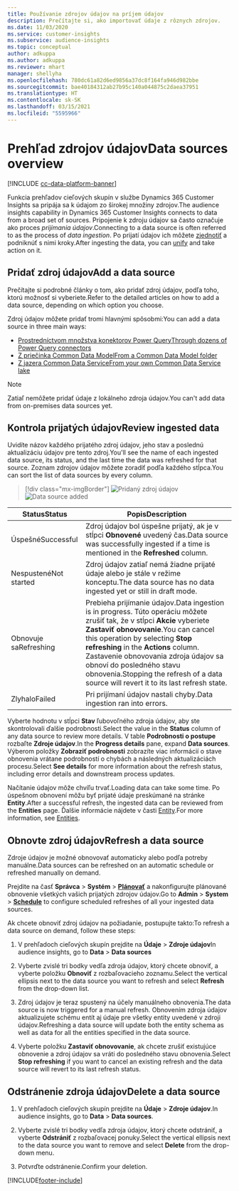 ```yaml
---
title: Používanie zdrojov údajov na príjem údajov
description: Prečítajte si, ako importovať údaje z rôznych zdrojov.
ms.date: 11/03/2020
ms.service: customer-insights
ms.subservice: audience-insights
ms.topic: conceptual
author: adkuppa
ms.author: adkuppa
ms.reviewer: mhart
manager: shellyha
ms.openlocfilehash: 780dc61a82d6ed9856a37dc8f164fa946d982bbe
ms.sourcegitcommit: bae40184312ab27b95c140a044875c2daea37951
ms.translationtype: HT
ms.contentlocale: sk-SK
ms.lasthandoff: 03/15/2021
ms.locfileid: "5595966"
---
```

# <a name="data-sources-overview"></a><span data-ttu-id="c33f7-103">Prehľad zdrojov údajov</span><span class="sxs-lookup"><span data-stu-id="c33f7-103">Data sources overview</span></span>

[!INCLUDE [cc-data-platform-banner](../includes/cc-data-platform-banner.md)]

<span data-ttu-id="c33f7-104">Funkcia prehľadov cieľových skupín v službe Dynamics 365 Customer Insights sa pripája sa k údajom zo širokej množiny zdrojov.</span><span class="sxs-lookup"><span data-stu-id="c33f7-104">The audience insights capability in Dynamics 365 Customer Insights connects to data from a broad set of sources.</span></span> <span data-ttu-id="c33f7-105">Pripojenie k zdroju údajov sa často označuje ako proces *prijímania údajov*.</span><span class="sxs-lookup"><span data-stu-id="c33f7-105">Connecting to a data source is often referred to as the process of *data ingestion*.</span></span> <span data-ttu-id="c33f7-106">Po prijatí údajov ich môžete [zjednotiť](data-unification.md) a podniknúť s nimi kroky.</span><span class="sxs-lookup"><span data-stu-id="c33f7-106">After ingesting the data, you can [unify](data-unification.md) and take action on it.</span></span>

## <a name="add-a-data-source"></a><span data-ttu-id="c33f7-107">Pridať zdroj údajov</span><span class="sxs-lookup"><span data-stu-id="c33f7-107">Add a data source</span></span>

<span data-ttu-id="c33f7-108">Prečítajte si podrobné články o tom, ako pridať zdroj údajov, podľa toho, ktorú možnosť si vyberiete.</span><span class="sxs-lookup"><span data-stu-id="c33f7-108">Refer to the detailed articles on how to add a data source, depending on which option you choose.</span></span>

<span data-ttu-id="c33f7-109">Zdroj údajov môžete pridať tromi hlavnými spôsobmi:</span><span class="sxs-lookup"><span data-stu-id="c33f7-109">You can add a data source in three main ways:</span></span>

- [<span data-ttu-id="c33f7-110">Prostredníctvom množstva konektorov Power Query</span><span class="sxs-lookup"><span data-stu-id="c33f7-110">Through dozens of Power Query connectors</span></span>](connect-power-query.md)
- [<span data-ttu-id="c33f7-111">Z priečinka Common Data Model</span><span class="sxs-lookup"><span data-stu-id="c33f7-111">From a Common Data Model folder</span></span>](connect-common-data-model.md)
- [<span data-ttu-id="c33f7-112">Z jazera Common Data Service</span><span class="sxs-lookup"><span data-stu-id="c33f7-112">From your own Common Data Service lake</span></span>](connect-common-data-service-lake.md)

> [!NOTE]
> <span data-ttu-id="c33f7-113">Zatiaľ nemôžete pridať údaje z lokálneho zdroja údajov.</span><span class="sxs-lookup"><span data-stu-id="c33f7-113">You can't add data from on-premises data sources yet.</span></span>

## <a name="review-ingested-data"></a><span data-ttu-id="c33f7-114">Kontrola prijatých údajov</span><span class="sxs-lookup"><span data-stu-id="c33f7-114">Review ingested data</span></span>

<span data-ttu-id="c33f7-115">Uvidíte názov každého prijatého zdroj údajov, jeho stav a poslednú aktualizáciu údajov pre tento zdroj.</span><span class="sxs-lookup"><span data-stu-id="c33f7-115">You'll see the name of each ingested data source, its status, and the last time the data was refreshed for that source.</span></span> <span data-ttu-id="c33f7-116">Zoznam zdrojov údajov môžete zoradiť podľa každého stĺpca.</span><span class="sxs-lookup"><span data-stu-id="c33f7-116">You can sort the list of data sources by every column.</span></span>

> [!div class="mx-imgBorder"]
> <span data-ttu-id="c33f7-117">![Pridaný zdroj údajov](media/configure-data-datasource-added.png "Pridaný zdroj údajov")</span><span class="sxs-lookup"><span data-stu-id="c33f7-117">![Data source added](media/configure-data-datasource-added.png "Data source added")</span></span>

|<span data-ttu-id="c33f7-118">Status</span><span class="sxs-lookup"><span data-stu-id="c33f7-118">Status</span></span>  |<span data-ttu-id="c33f7-119">Popis</span><span class="sxs-lookup"><span data-stu-id="c33f7-119">Description</span></span>  |
|---------|---------|
|<span data-ttu-id="c33f7-120">Úspešné</span><span class="sxs-lookup"><span data-stu-id="c33f7-120">Successful</span></span>   |<span data-ttu-id="c33f7-121">Zdroj údajov bol úspešne prijatý, ak je v stĺpci **Obnovené** uvedený čas.</span><span class="sxs-lookup"><span data-stu-id="c33f7-121">Data source was successfully ingested if a time is mentioned in the **Refreshed** column.</span></span>
|<span data-ttu-id="c33f7-122">Nespustené</span><span class="sxs-lookup"><span data-stu-id="c33f7-122">Not started</span></span>   |<span data-ttu-id="c33f7-123">Zdroj údajov zatiaľ nemá žiadne prijaté údaje alebo je stále v režime konceptu.</span><span class="sxs-lookup"><span data-stu-id="c33f7-123">The data source has no data ingested yet or still in draft mode.</span></span>         |
|<span data-ttu-id="c33f7-124">Obnovuje sa</span><span class="sxs-lookup"><span data-stu-id="c33f7-124">Refreshing</span></span>    |<span data-ttu-id="c33f7-125">Prebieha prijímanie údajov.</span><span class="sxs-lookup"><span data-stu-id="c33f7-125">Data ingestion is in progress.</span></span> <span data-ttu-id="c33f7-126">Túto operáciu môžete zrušiť tak, že v stĺpci **Akcie** vyberiete **Zastaviť obnovovanie**.</span><span class="sxs-lookup"><span data-stu-id="c33f7-126">You can cancel this operation by selecting **Stop refreshing** in the **Actions** column.</span></span> <span data-ttu-id="c33f7-127">Zastavenie obnovovania zdroja údajov sa obnoví do posledného stavu obnovenia.</span><span class="sxs-lookup"><span data-stu-id="c33f7-127">Stopping the refresh of a data source will revert it to its last refresh state.</span></span>       |
|<span data-ttu-id="c33f7-128">Zlyhalo</span><span class="sxs-lookup"><span data-stu-id="c33f7-128">Failed</span></span>     |<span data-ttu-id="c33f7-129">Pri prijímaní údajov nastali chyby.</span><span class="sxs-lookup"><span data-stu-id="c33f7-129">Data ingestion ran into errors.</span></span>         |

<span data-ttu-id="c33f7-130">Vyberte hodnotu v stĺpci **Stav** ľubovoľného zdroja údajov, aby ste skontrolovali ďalšie podrobnosti.</span><span class="sxs-lookup"><span data-stu-id="c33f7-130">Select the value in the **Status** column of any data source to review more details.</span></span> <span data-ttu-id="c33f7-131">V table **Podrobnosti o postupe** rozbaľte **Zdroje údajov**.</span><span class="sxs-lookup"><span data-stu-id="c33f7-131">In the **Progress details** pane, expand **Data sources**.</span></span> <span data-ttu-id="c33f7-132">Výberom položky **Zobraziť podrobnosti** zobrazíte viac informácií o stave obnovenia vrátane podrobností o chybách a následných aktualizáciách procesu.</span><span class="sxs-lookup"><span data-stu-id="c33f7-132">Select **See details** for more information about the refresh status, including error details and downstream process updates.</span></span>

<span data-ttu-id="c33f7-133">Načítanie údajov môže chvíľu trvať.</span><span class="sxs-lookup"><span data-stu-id="c33f7-133">Loading data can take some time.</span></span> <span data-ttu-id="c33f7-134">Po úspešnom obnovení môžu byť prijaté údaje preskúmané na stránke **Entity**.</span><span class="sxs-lookup"><span data-stu-id="c33f7-134">After a successful refresh, the ingested data can be reviewed from the **Entities** page.</span></span> <span data-ttu-id="c33f7-135">Ďalšie informácie nájdete v časti [Entity](entities.md).</span><span class="sxs-lookup"><span data-stu-id="c33f7-135">For more information, see [Entities](entities.md).</span></span>

## <a name="refresh-a-data-source"></a><span data-ttu-id="c33f7-136">Obnovte zdroj údajov</span><span class="sxs-lookup"><span data-stu-id="c33f7-136">Refresh a data source</span></span>

<span data-ttu-id="c33f7-137">Zdroje údajov je možné obnovovať automaticky alebo podľa potreby manuálne.</span><span class="sxs-lookup"><span data-stu-id="c33f7-137">Data sources can be refreshed on an automatic schedule or refreshed manually on demand.</span></span> 

<span data-ttu-id="c33f7-138">Prejdite na časť **Správca** > **Systém** > [**Plánovať**](system.md#schedule-tab) a nakonfigurujte plánované obnovenie všetkých vašich prijatých zdrojov údajov.</span><span class="sxs-lookup"><span data-stu-id="c33f7-138">Go to **Admin** > **System** > [**Schedule**](system.md#schedule-tab) to configure scheduled refreshes of all your ingested data sources.</span></span>

<span data-ttu-id="c33f7-139">Ak chcete obnoviť zdroj údajov na požiadanie, postupujte takto:</span><span class="sxs-lookup"><span data-stu-id="c33f7-139">To refresh a data source on demand, follow these steps:</span></span>

1. <span data-ttu-id="c33f7-140">V prehľadoch cieľových skupín prejdite na **Údaje** > **Zdroje údajov**</span><span class="sxs-lookup"><span data-stu-id="c33f7-140">In audience insights, go to **Data** > **Data sources**</span></span>

2. <span data-ttu-id="c33f7-141">Vyberte zvislé tri bodky vedľa zdroja údajov, ktorý chcete obnoviť, a vyberte položku **Obnoviť** z rozbaľovacieho zoznamu.</span><span class="sxs-lookup"><span data-stu-id="c33f7-141">Select the vertical ellipsis next to the data source you want to refresh and select **Refresh** from the drop-down list.</span></span>

3. <span data-ttu-id="c33f7-142">Zdroj údajov je teraz spustený na účely manuálneho obnovenia.</span><span class="sxs-lookup"><span data-stu-id="c33f7-142">The data source is now triggered for a manual refresh.</span></span> <span data-ttu-id="c33f7-143">Obnovením zdroja údajov aktualizujete schému entít aj údaje pre všetky entity uvedené v zdroji údajov.</span><span class="sxs-lookup"><span data-stu-id="c33f7-143">Refreshing a data source will update both the entity schema as well as data for all the entities specified in the data source.</span></span>

4. <span data-ttu-id="c33f7-144">Vyberte položku **Zastaviť obnovovanie**, ak chcete zrušiť existujúce obnovenie a zdroj údajov sa vráti do posledného stavu obnovenia.</span><span class="sxs-lookup"><span data-stu-id="c33f7-144">Select **Stop refreshing** if you want to cancel an existing refresh and the data source will revert to its last refresh status.</span></span>

## <a name="delete-a-data-source"></a><span data-ttu-id="c33f7-145">Odstránenie zdroja údajov</span><span class="sxs-lookup"><span data-stu-id="c33f7-145">Delete a data source</span></span>

1. <span data-ttu-id="c33f7-146">V prehľadoch cieľových skupín prejdite na **Údaje** > **Zdroje údajov**.</span><span class="sxs-lookup"><span data-stu-id="c33f7-146">In audience insights, go to **Data** > **Data sources**.</span></span>

2. <span data-ttu-id="c33f7-147">Vyberte zvislé tri bodky vedľa zdroja údajov, ktorý chcete odstrániť, a vyberte **Odstrániť** z rozbaľovacej ponuky.</span><span class="sxs-lookup"><span data-stu-id="c33f7-147">Select the vertical ellipsis next to the data source you want to remove and select **Delete** from the drop-down menu.</span></span>

3. <span data-ttu-id="c33f7-148">Potvrďte odstránenie.</span><span class="sxs-lookup"><span data-stu-id="c33f7-148">Confirm your deletion.</span></span>


[!INCLUDE[footer-include](../includes/footer-banner.md)]